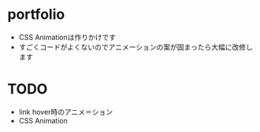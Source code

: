 # portfolio
- CSS Animationは作りかけです
- すごくコードがよくないのでアニメーションの案が固まったら大幅に改修します

# TODO
- link hover時のアニメ＝ション
- CSS Animation